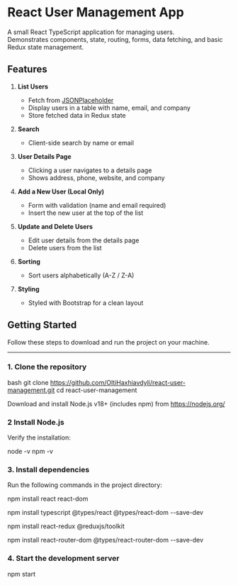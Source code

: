 # React User Management App

A small React TypeScript application for managing users.  
Demonstrates components, state, routing, forms, data fetching, and basic Redux state management.

## Features

1. **List Users**
   - Fetch from [JSONPlaceholder](https://jsonplaceholder.typicode.com/users)
   - Display users in a table with name, email, and company
   - Store fetched data in Redux state

2. **Search**
   - Client-side search by name or email

3. **User Details Page**
   - Clicking a user navigates to a details page
   - Shows address, phone, website, and company

4. **Add a New User (Local Only)**
   - Form with validation (name and email required)
   - Insert the new user at the top of the list

5. **Update and Delete Users**
   - Edit user details from the details page
   - Delete users from the list

6. **Sorting**
   - Sort users alphabetically (A-Z / Z-A)

7. **Styling**
   - Styled with Bootstrap for a clean layout

## Getting Started

Follow these steps to download and run the project on your machine.

---

### 1. Clone the repository

bash
git clone https://github.com/OltiHaxhiavdyli/react-user-management.git
cd react-user-management

Download and install Node.js v18+ (includes npm) from https://nodejs.org/

### 2 Install Node.js

Verify the installation:

node -v
npm -v

### 3. Install dependencies

Run the following commands in the project directory:

npm install react react-dom

npm install typescript @types/react @types/react-dom --save-dev

npm install react-redux @reduxjs/toolkit

npm install react-router-dom @types/react-router-dom --save-dev

### 4. Start the development server

npm start
